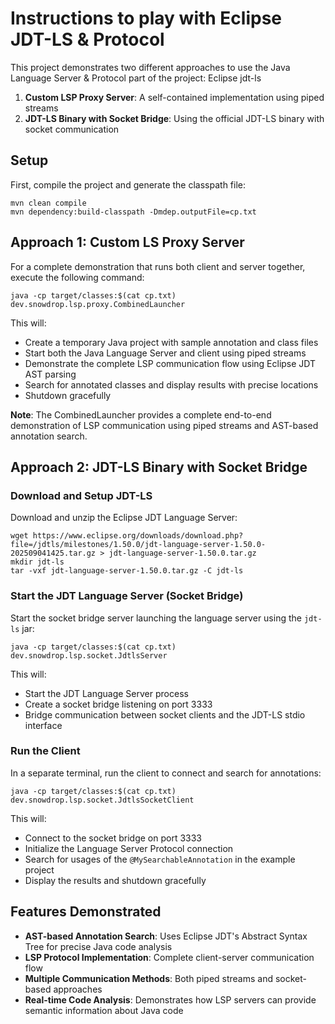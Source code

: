 # Instructions to play with Eclipse JDT-LS & Protocol

This project demonstrates two different approaches to use the Java Language Server & Protocol part of the project: Eclipse jdt-ls

1. **Custom LSP Proxy Server**: A self-contained implementation using piped streams
2. **JDT-LS Binary with Socket Bridge**: Using the official JDT-LS binary with socket communication

## Setup

First, compile the project and generate the classpath file:

```shell
mvn clean compile
mvn dependency:build-classpath -Dmdep.outputFile=cp.txt
```

## Approach 1: Custom LS Proxy Server

For a complete demonstration that runs both client and server together, execute the following command:

```shell
java -cp target/classes:$(cat cp.txt) dev.snowdrop.lsp.proxy.CombinedLauncher
```

This will:
- Create a temporary Java project with sample annotation and class files
- Start both the Java Language Server and client using piped streams
- Demonstrate the complete LSP communication flow using Eclipse JDT AST parsing
- Search for annotated classes and display results with precise locations
- Shutdown gracefully

**Note**: The CombinedLauncher provides a complete end-to-end demonstration of LSP communication using piped streams and AST-based annotation search.

## Approach 2: JDT-LS Binary with Socket Bridge

### Download and Setup JDT-LS

Download and unzip the Eclipse JDT Language Server:

```shell
wget https://www.eclipse.org/downloads/download.php?file=/jdtls/milestones/1.50.0/jdt-language-server-1.50.0-202509041425.tar.gz > jdt-language-server-1.50.0.tar.gz
mkdir jdt-ls
tar -vxf jdt-language-server-1.50.0.tar.gz -C jdt-ls
```

### Start the JDT Language Server (Socket Bridge)

Start the socket bridge server launching the language server using the `jdt-ls` jar:

```shell
java -cp target/classes:$(cat cp.txt) dev.snowdrop.lsp.socket.JdtlsServer
```

This will:
- Start the JDT Language Server process
- Create a socket bridge listening on port 3333
- Bridge communication between socket clients and the JDT-LS stdio interface

### Run the Client

In a separate terminal, run the client to connect and search for annotations:

```shell
java -cp target/classes:$(cat cp.txt) dev.snowdrop.lsp.socket.JdtlsSocketClient
```

This will:
- Connect to the socket bridge on port 3333
- Initialize the Language Server Protocol connection
- Search for usages of the `@MySearchableAnnotation` in the example project
- Display the results and shutdown gracefully

## Features Demonstrated

- **AST-based Annotation Search**: Uses Eclipse JDT's Abstract Syntax Tree for precise Java code analysis
- **LSP Protocol Implementation**: Complete client-server communication flow
- **Multiple Communication Methods**: Both piped streams and socket-based approaches
- **Real-time Code Analysis**: Demonstrates how LSP servers can provide semantic information about Java code

